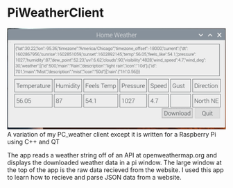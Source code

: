 # PiWeatherClient
![Client Photo](https://github.com/bonnette/genweather/blob/main/piclient.jpg)
<br>
A variation of my PC_weather client except it is written for a Raspberry Pi using C++ and QT

The app reads a weather string off of an API at openweathermap.org and displays the 
downloaded weather data in a pi window. The large window at the top of the app is the raw data recieved from the website.
I used this app to learn how to recieve and parse JSON data from a website.
